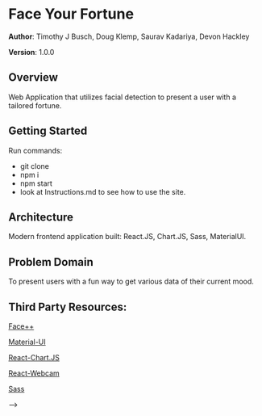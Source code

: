 # Face Your Fortune

**Author**: Timothy J Busch, Doug Klemp, Saurav Kadariya, Devon Hackley

**Version**: 1.0.0

## Overview
Web Application that utilizes facial detection to present a user with a tailored fortune. 

## Getting Started
Run commands:
* git clone
* npm i
* npm start
* look at Instructions.md to see how to use the site.

## Architecture
Modern frontend application built: React.JS, Chart.JS, Sass, MaterialUI.

## Problem Domain
To present users with a fun way to get various data of their current mood. 


## Third Party Resources:
[Face++](https://www.faceplusplus.com/)

[Material-UI](https://material-ui.com/)

[React-Chart.JS](https://www.npmjs.com/package/react-chartjs-2)

[React-Webcam](https://www.npmjs.com/package/react-webcam)

[Sass](https://sass-lang.com/)




-->
